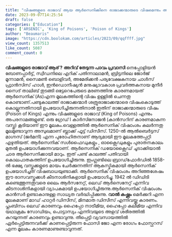 ```yaml
---
title: "വിഷങ്ങളുടെ രാജാവ് ആയ ആർസെനിക്കിനെ രാജാക്കന്മാരുടെ വിഷമെന്നും അറിയപ്പെടാൻ കാരണമെന്ത് ?"
date: 2023-09-07T14:25:54
draft: false
categories: ["Education"]
tags: ['ARSENIC', 'King of Poisons', 'Poison of Kings']
author: "Beaumaris"
image: "https://cdn.boolokam.com/articles/2023/09/qqffff.jpg"
view_count: 1357513
like_count: 5087
comment_count: 0
---
```


**വിഷങ്ങളുടെ രാജാവ് ആര് ?** **അറിവ് തേടുന്ന പാവം പ്രവാസി** നെപ്പോളിയൻ ബോണപ്പാർട്ട്, സ്വീഡനിലെ എറിക് പതിന്നാലാമൻ, ബ്രിട്ടനിലെ ജോർജ് മൂന്നാമൻ, സൈമൺ ബൊളിവർ, അമേരിക്കൻ പര്യവേക്ഷകനായ ചാൾസ് ഫ്രാൻസിസ് ഹാൾ, ഇൻഡൊനീഷ്യൻ മനുഷ്യാവകാശ പ്രവർത്തകനായ മുനീർ സൈദ് താലിബ് തുടങ്ങി ഒട്ടേറെപേരുടെ മരണത്തിനു കാരണമായത് ആർസെനിക് (As)എന്ന മൂലകത്തിന്റെ വിഷം ഉള്ളിൽ ചെന്നതു കൊണ്ടാണ്.പണ്ടുകാലത്ത് രാജാക്കന്മാർ ശത്രുരാജാക്കന്മാരെ വിഷംകൊടുത്ത് കൊല്ലുന്നതിനായി ഉപയോഗിച്ചിരുന്നതിനാൽ ഇതിന് രാജാക്കന്മാരുടെ വിഷം (Poison of Kings) എന്നും വിഷങ്ങളുടെ രാജാവ് (King of Poisons) എന്നും അപരനാമങ്ങളുണ്ട്. ഒരു ഗ്രേഡ് I കാർസിനോജൻ (കാൻസറിന് കാരണമാകുന്ന വസ്തു) കൂടിയാണ് ഈ മൂലകം.വെള്ളത്തിൽ ആർസെനിക് വിഷാംശം കലർന്നതു മൂലമുണ്ടാവുന്ന അസുഖമാണ് ബ്ലാക്ക് ഫൂട്ട് ഡിസീസ്. 1250-ൽ ആൽബെർട്ടസ് മാഗ്നസ് (ജർമനി) എന്ന പുരോഹിതനാണ് ആദ്യമായി ഈ മൂലകത്തേപ്പറ്റി എഴുതിയത്. ആർസെനിക് സൾഫൈഡുകളും , ഓക്സൈഡുകളും പുരാതനകാലം മുതൽ ഉപയോഗിക്കുന്നവയാണ്‌. ആർസെനിക് ഡയോക്സൈഡ് ചൂടാക്കിയാൽ ചാര ആര്‍സെനിക്കായി മാറും. ഇത് പണ്ട്‌ കാലത്ത് പതിവായി കൊലപാതകത്തിന് ഉപയോഗിച്ചിരുന്നു. ഇംഗ്ലണ്ടിലെ ബ്രാഡ്‌ഫോർഡിൽ 1858-ൽ ഭക്ഷ്യ വസ്തുക്കളുടെ മായം ചേർക്കുന്നതിന്‌ ആകസ്മികമായി ആർസെനിക് ഉപയോഗിച്ചത് വിഷബാധയുണ്ടാക്കി. ആർസെനിക് വിഷാംശം അറിഞ്ഞശേഷം ഈ രാസവസ്തുക്കൾ കീടനാശിനികളായി ഉപയോഗിച്ചു. 1942 ൽ ഡിഡിടി കണ്ടെത്തുന്നതുവരെ ലൈം ആര്‍സനേറ്റ്, ലെഡ് ആർസെനേറ്റ് എന്നിവ കീടനാശിനികളായി വ്യാപകമായി ഉപയോഗിച്ചിരുന്നു.ആർസെനിക് വിഷാംശം കാൻസർ ഉണ്ടാകാനുള്ള സാധ്യത വർദ്ധിപ്പിക്കുന്നു. **വാൽ കഷ്ണം** മെർക്കുറി എന്ന മൂലകമാണ് മാഡ് ഹാറ്റർ ഡിസീസ്, മിനമാത ഡിസീസ് എന്നിവയ്ക്കു കാരണം. പ്ലംബിസം ലെഡ് കാരണവും ഹൈപ്പോ നാട്രീമിയ, ഹൈപ്പോ കലീമിയ എന്നിവ യഥാക്രമം സോഡിയം, പൊട്ടാസ്യം എന്നിവയുടെ അളവ് ശരീരത്തിൽ കുറയുന്നത് കാരണവും ഉണ്ടാവുന്നു. തീപ്പെട്ടി വ്യവസായത്തിൽ ഏർപ്പെട്ടിരുന്നവർക്ക് കാണപ്പെട്ടിരുന്ന ഫോസി ജോ എന്ന രോഗം ഫോസ്ഫറസ് എന്ന മൂലകം കാരണമാണുണ്ടാവുന്നത്.
